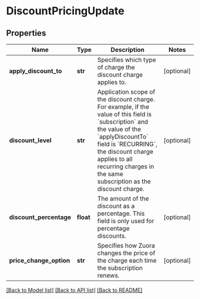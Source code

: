 # DiscountPricingUpdate

## Properties
Name | Type | Description | Notes
------------ | ------------- | ------------- | -------------
**apply_discount_to** | **str** | Specifies which type of charge the discount charge applies to.  | [optional] 
**discount_level** | **str** | Application scope of the discount charge. For example, if the value of this field is &#x60;subscription&#x60; and the value of the &#x60;applyDiscountTo&#x60; field is &#x60;RECURRING&#x60;, the discount charge applies to all recurring charges in the same subscription as the discount charge.  | [optional] 
**discount_percentage** | **float** | The amount of the discount as a percentage. This field is only used for percentage discounts.  | [optional] 
**price_change_option** | **str** | Specifies how Zuora changes the price of the charge each time the subscription renews.  | [optional] 

[[Back to Model list]](../README.md#documentation-for-models) [[Back to API list]](../README.md#documentation-for-api-endpoints) [[Back to README]](../README.md)


